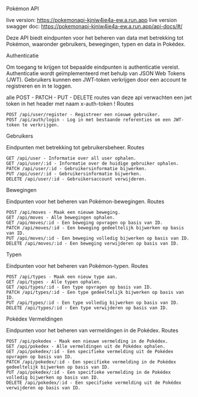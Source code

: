 Pokémon API

live version: https://pokemonapi-kjniw4ie4a-ew.a.run.app
live version swagger doc: https://pokemonapi-kjniw4ie4a-ew.a.run.app/api-docs/#/

Deze API biedt eindpunten voor het beheren van data met betrekking tot Pokémon, waaronder gebruikers, bewegingen, typen en data in Pokédex.

Authenticatie

Om toegang te krijgen tot bepaalde eindpunten is authenticatie vereist. Authenticatie wordt geïmplementeerd met behulp van JSON Web Tokens (JWT). Gebruikers kunnen een JWT-token verkrijgen door een account te registreren en in te loggen.

alle POST - PATCH - PUT - DELETE routes van deze api verwachten een jwt token in het header met naam x-auth-token !
Routes

    POST /api/user/register - Registreer een nieuwe gebruiker.
    POST /api/auth/login - Log in met bestaande referenties om een JWT-token te verkrijgen.

Gebruikers

Eindpunten met betrekking tot gebruikersbeheer.
Routes

    GET /api/user - Informatie over all user ophalen.
    GET /api/user/:id - Informatie over de huidige gebruiker ophalen.
    PATCH /api/user/:id - Gebruikersinformatie bijwerken.
    PUT /api/user/:id - Gebruikersinformatie bijwerken.
    DELETE /api/user/:id - Gebruikersaccount verwijderen.

Bewegingen

Eindpunten voor het beheren van Pokémon-bewegingen.
Routes

    POST /api/moves - Maak een nieuwe beweging.
    GET /api/moves - Alle bewegingen ophalen.
    GET /api/moves/:id - Een beweging opvragen op basis van ID.
    PATCH /api/moves/:id - Een beweging gedeeltelijk bijwerken op basis van ID.
    PUT /api/moves/:id - Een beweging volledig bijwerken op basis van ID.
    DELETE /api/moves/:id - Een beweging verwijderen op basis van ID.

Typen

Eindpunten voor het beheren van Pokémon-typen.
Routes

    POST /api/types - Maak een nieuw type aan.
    GET /api/types - Alle typen ophalen.
    GET /api/types/:id - Een type opvragen op basis van ID.
    PATCH /api/types/:id - Een type gedeeltelijk bijwerken op basis van ID.
    PUT /api/types/:id - Een type volledig bijwerken op basis van ID.
    DELETE /api/types/:id - Een type verwijderen op basis van ID.

Pokédex Vermeldingen

Eindpunten voor het beheren van vermeldingen in de Pokédex.
Routes

    POST /api/pokedex - Maak een nieuwe vermelding in de Pokédex.
    GET /api/pokedex - Alle vermeldingen uit de Pokédex ophalen.
    GET /api/pokedex/:id - Een specifieke vermelding uit de Pokédex opvragen op basis van ID.
    PATCH /api/pokedex/:id - Een specifieke vermelding in de Pokédex gedeeltelijk bijwerken op basis van ID.
    PUT /api/pokedex/:id - Een specifieke vermelding in de Pokédex volledig bijwerken op basis van ID.
    DELETE /api/pokedex/:id - Een specifieke vermelding uit de Pokédex verwijderen op basis van ID.
